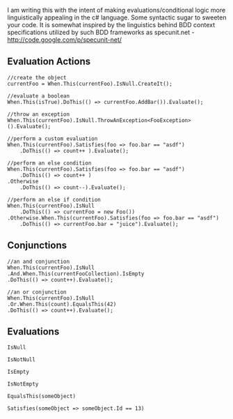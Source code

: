 I am writing this with the intent of making evaluations/conditional logic more linguistically appealing in the c# language. Some syntactic sugar to sweeten your code. It is somewhat inspired by the linguistics behind BDD context specifications utilized by such BDD frameworks as specunit.net - http://code.google.com/p/specunit-net/

## Evaluation Actions ##
```
//create the object
currentFoo = When.This(currentFoo).IsNull.CreateIt();        

//evaluate a boolean
When.This(isTrue).DoThis(() => currentFoo.AddBar()).Evaluate();

//throw an exception
When.This(currentFoo).IsNull.ThrowAnException<FooException>().Evaluate();

//perform a custom evaluation
When.This(currentFoo).Satisfies(foo => foo.bar == "asdf")
	.DoThis(() => count++ ).Evaluate();

//perform an else condition
When.This(currentFoo).Satisfies(foo => foo.bar == "asdf")
	.DoThis(() => count++ )
.Otherwise
	.DoThis(() => count--).Evaluate();

//perform an else if condition
When.This(currentFoo).IsNull
	.DoThis(() => currentFoo = new Foo())
.Otherwise.When.This(currentFoo).Satisfies(foo => foo.bar == "asdf")
	.DoThis(() => currentFoo.bar = "juice").Evaluate();
```

## Conjunctions ##
```
//an and conjunction
When.This(currentFoo).IsNull
.And.When.This(currentFooCollection).IsEmpty
.DoThis(() => count++).Evaluate();

//an or conjunction
When.This(currentFoo).IsNull
.Or.When.This(count).EqualsThis(42)
.DoThis(() => count++).Evaluate();
```

## Evaluations ##
```
IsNull

IsNotNull

IsEmpty

IsNotEmpty

EqualsThis(someObject)

Satisfies(someObject => someObject.Id == 13)
```